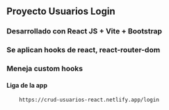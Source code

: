 
## Proyecto Usuarios Login 

### Desarrollado con React JS + Vite + Bootstrap

### Se aplican hooks de react, react-router-dom

### Meneja custom hooks 

#### Liga de la app

```
    https://crud-usuarios-react.netlify.app/login
```





